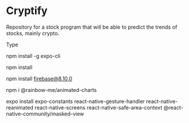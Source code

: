# Cryptify
Repository for a stock program that will be able to predict the trends of stocks, mainly crypto.

Type

npm install -g expo-cli

npm install

npm install firebase@8.10.0

npm i @rainbow-me/animated-charts

expo install expo-constants react-native-gesture-handler react-native-reanimated react-native-screens react-native-safe-area-context @react-native-community/masked-view

